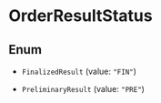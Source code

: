 

# OrderResultStatus

## Enum


* `FinalizedResult` (value: `"FIN"`)

* `PreliminaryResult` (value: `"PRE"`)



